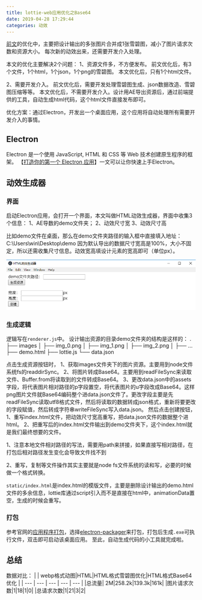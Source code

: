 ```yaml
---
title: lottie-web应用优化之Base64
date: 2019-04-28 17:29:44
categories: 动效
---
```


[前文](https://lovelyun.github.io/js/lottie-web%E5%BA%94%E7%94%A8%E4%BC%98%E5%8C%96/)的优化中，主要把设计输出的多张图片合并成1张雪碧图，减小了图片请求次数和资源大小。
每次新的动效出来，还需要开发介入处理。

本文的优化主要解决2个问题：
1、资源文件多，不方便发布。
前文优化后，有3个文件，1个html，1个json，1个png的雪碧图。
本文优化后，只有1个html文件。

2、需要开发介入。
前文优化后，需要开发处理雪碧图生成、json数据改造、雪碧图压缩等等。
本文优化后，不需要开发介入。设计用AE导出资源后，通过前端提供的工具，自动生成html代码，这个html文件直接发布即可。

优化方案：通过Electron，开发出一个桌面应用，这个应用将自动处理所有需要开发介入的事情。

## Electron
Electron 是一个使用 JavaScript, HTML 和 CSS 等 Web 技术创建原生程序的框架。
【[打造你的第一个 Electron 应用](https://electronjs.org/docs/tutorial/first-app)】一文可以让你快速上手Electron。

## 动效生成器
### 界面
启动Electron应用，会打开一个界面，本文叫做HTML动效生成器，界面中收集3个信息：
1、AE导数的demo文件夹；
2、动效尺寸宽
3、动效尺寸高

比如demo文件在桌面，那么在demo文件夹路径的输入框中直接填入地址：C:\Users\win\Desktop\demo
因为默认导出的数据尺寸宽高是100%，大小不固定，所以还需收集尺寸信息。动效宽高填设计元素的宽高即可（单位px）。

![electron](../images/2019/electron.png)

### 生成逻辑
逻辑写在`renderer.js`中。
设计输出资源的目录demo文件夹的结构是这样的：
.
├── images
│ ├── img_0.png
│ ├── img_1.png
│ ├── img_2.png
│ ├── …
├── demo.html
├── lottie.js
└── data.json

点击生成资源按钮时，
1、获取images文件夹下的图片资源。主要用到node文件系统fs的readdirSync。
2、将图片转成Base64。主要用到readFileSync来读取文件、Buffer.from将读取到的文件转成Base64。
3、更改data.json中的assets字段，将代表图片相对路径的p字段置空，将代表图片的u字段改成Base64。这样png图片文件就Base64编码整个进data.json文件了。更改字段主要是先readFileSync读取utf8格式文件，然后将读取的数据转成json格式，重新将要更改的字段赋值，然后转成字符串writeFileSync写入data.json。
然后点击创建按钮，
1、重写index.html文件，把动效尺寸宽高重写，把data.json文件的数据整个进html。
2、把重写后的index.html文件输出到demo文件夹下，这个index.html就是我们最终想要的文件。

<div class="tip">
1、注意本地文件相对路径的写法，需要用path来拼接，如果直接写相对路径，在打包后相对路径发生变化会导致文件找不到

2、重写，复制等文件操作其实主要就是node fs文件系统的读和写，必要的时候做一个格式转换。
</div>

`static/index.html`是index.html的模版文件，主要是删除设计输出的demo.html文件的多余信息，lottie库通过script引入而不是直接在html中，animationData置空，生成的时候会重写。

### 打包
参考官网的[应用程序打包](https://electronjs.org/docs/tutorial/application-packaging)，选择[electron-packager](https://github.com/electron-userland/electron-packager)来打包，打包后生成`.exe`可执行文件，双击即可启动该桌面应用。
至此，自动生成代码的小工具就完成啦。

## 总结
数据对比：
| | webp格式动图|HTML|HTML格式雪碧图优化|HTML格式Base64优化 |
| --- | --- | --- | --- | --- |
|总流量| 2M|258.2k|139.3k|161k|
|图片请求次数|1|18|1|0|
|总请求次数|1|21|3|2|
